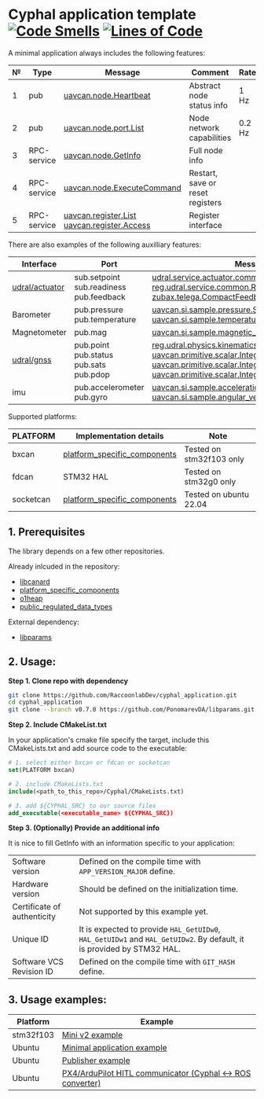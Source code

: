 # Cyphal application template [![Code Smells](https://sonarcloud.io/api/project_badges/measure?project=RaccoonlabDev_libcanard_stm32_cyphal&metric=code_smells)](https://sonarcloud.io/summary/new_code?id=RaccoonlabDev_libcanard_stm32_cyphal) [![Lines of Code](https://sonarcloud.io/api/project_badges/measure?project=RaccoonlabDev_libcanard_stm32_cyphal&metric=ncloc)](https://sonarcloud.io/summary/new_code?id=RaccoonlabDev_libcanard_stm32_cyphal)

A minimal application always includes the following features:

| № | Type      | Message  | Comment | Rate |
| - | --------- | -------- | ------- | ---- |
| 1 | pub | [uavcan.node.Heartbeat](https://github.com/OpenCyphal/public_regulated_data_types/blob/master/uavcan/node/7509.Heartbeat.1.0.dsdl) | Abstract node status info | 1 Hz |
| 2 | pub | [uavcan.node.port.List](https://github.com/OpenCyphal/public_regulated_data_types/blob/master/uavcan/node/port/7510.List.0.1.dsdl) | Node network capabilities | 0.2 Hz |
| 3 | RPC-service | [uavcan.node.GetInfo](https://github.com/OpenCyphal/public_regulated_data_types/blob/master/uavcan/node/430.GetInfo.1.0.dsdl) | Full node info | |
| 4 | RPC-service | [uavcan.node.ExecuteCommand](https://github.com/OpenCyphal/public_regulated_data_types/blob/master/uavcan/node/435.ExecuteCommand.1.0.dsdl) | Restart, save or reset registers |
| 5 | RPC-service | [uavcan.register.List](https://github.com/OpenCyphal/public_regulated_data_types/blob/master/uavcan/register/385.List.1.0.dsdl) </br> [uavcan.register.Access](https://github.com/OpenCyphal/public_regulated_data_types/blob/master/uavcan/register/384.Access.1.0.dsdl) | Register interface |

There are also examples of the following auxilliary features:

| Interface | Port | Message |
| --------- | ---- | ------- |
| [udral/actuator](https://github.com/OpenCyphal/public_regulated_data_types/tree/master/reg/udral/service/actuator) | sub.setpoint </br> sub.readiness </br> pub.feedback | [udral.service.actuator.common.sp.Vector31](https://github.com/OpenCyphal/public_regulated_data_types/blob/master/reg/udral/service/actuator/common/sp/Vector31.0.1.dsdl) </br> [reg.udral.service.common.Readiness](https://github.com/OpenCyphal/public_regulated_data_types/blob/master/reg/udral/service/common/Readiness.0.1.dsdl) </br> [zubax.telega.CompactFeedback](https://github.com/Zubax/zubax_dsdl/blob/master/zubax/telega/CompactFeedback.1.0.dsdl) |
| Barometer | pub.pressure </br> pub.temperature | [uavcan.si.sample.pressure.Scalar](https://github.com/OpenCyphal/public_regulated_data_types/blob/master/uavcan/si/sample/pressure/Scalar.1.0.dsdl) </br> [uavcan.si.sample.temperature.Scalar](https://github.com/OpenCyphal/public_regulated_data_types/blob/master/uavcan/si/sample/temperature/Scalar.1.0.dsdl) |
| Magnetometer | pub.mag | [uavcan.si.sample.magnetic_field_strength.Vector3](https://github.com/OpenCyphal/public_regulated_data_types/blob/master/uavcan/si/sample/magnetic_field_strength/Vector3.1.0.dsdl) |
| [udral/gnss](https://nunaweb.opencyphal.org/api/storage/docs/docs/reg/index.html#reg_drone_service_gnss) | pub.point </br> pub.status </br> pub.sats </br> pub.pdop | [reg.udral.physics.kinematics.geodetic.PointStateVarTs](https://github.com/OpenCyphal/public_regulated_data_types/blob/master/reg/udral/physics/kinematics/geodetic/PointStateVarTs.0.1.dsdl) </br> [uavcan.primitive.scalar.Integer16](https://github.com/OpenCyphal/public_regulated_data_types/blob/master/uavcan/primitive/scalar/Integer16.1.0.dsdl) </br> [uavcan.primitive.scalar.Integer16](https://github.com/OpenCyphal/public_regulated_data_types/blob/master/uavcan/primitive/scalar/Integer16.1.0.dsdl) </br> [uavcan.primitive.scalar.Integer16](https://github.com/OpenCyphal/public_regulated_data_types/blob/master/uavcan/primitive/scalar/Integer16.1.0.dsdl) |
| imu | pub.accelerometer </br> pub.gyro | [uavcan.si.sample.acceleration.Vector3](https://github.com/OpenCyphal/public_regulated_data_types/blob/master/uavcan/si/sample/acceleration/Vector3.1.0.dsdl) </br> [uavcan.si.sample.angular_velocity.Vector3](https://github.com/OpenCyphal/public_regulated_data_types/blob/master/uavcan/si/sample/angular_velocity/Vector3.1.0.dsdl) |

Supported platforms:

| PLATFORM | Implementation details | Note |
| -------- | ---------------------- | ---- |
| bxcan | [platform_specific_components](https://github.com/OpenCyphal-Garage/platform_specific_components/tree/master/stm32/libcanard/bxcan) | Tested on stm32f103 only |
| fdcan | STM32 HAL | Tested on stm32g0 only |
| socketcan | [platform_specific_components](https://github.com/OpenCyphal-Garage/platform_specific_components/tree/master/socketcan/libcanard) | Tested on ubuntu 22.04 |

## 1. Prerequisites

The library depends on a few other repositories.

Already inlcuded in the repository:
- [libcanard](https://github.com/OpenCyphal/libcanard)
- [platform_specific_components](https://github.com/OpenCyphal-Garage/platform_specific_components)
- [o1heap](https://github.com/pavel-kirienko/o1heap)
- [public_regulated_data_types](https://github.com/OpenCyphal/public_regulated_data_types)

External dependency:
- [libparams](https://github.com/PonomarevDA/libparams/tree/main/libparams)

## 2. Usage:

**Step 1. Clone repo with dependency**

```bash
git clone https://github.com/RaccoonlabDev/cyphal_application.git
cd cyphal_application
git clone --branch v0.7.0 https://github.com/PonomarevDA/libparams.git Libs/libparams
```

**Step 2. Include CMakeList.txt**

In your application's cmake file specify the target, include this CMakeLists.txt and add source code to the executable:

```cmake
# 1. select either bxcan or fdcan or socketcan
set(PLATFORM bxcan)

# 2. include CMakeLists.txt
include(<path_to_this_repo>/Cyphal/CMakeLists.txt)

# 3. add ${CYPHAL_SRC} to our source files
add_executable(<executable_name> ${CYPHAL_SRC})
```

**Step 3. (Optionally) Provide an additional info**

It is nice to fill GetInfo with an information specific to your application:

|||
|-|-|
| Software version | Defined on the compile time with `APP_VERSION_MAJOR` define. |
| Hardware version | Should be defined on the initialization time. |
| Certificate of authenticity | Not supported by this example yet. |
| Unique ID | It is expected to provide `HAL_GetUIDw0`, `HAL_GetUIDw1` and `HAL_GetUIDw2`. By default, it is provided by STM32 HAL. |
| Software VCS Revision ID | Defined on the compile time with `GIT_HASH` define. |

## 3. Usage examples:

| Platform  | Example |
| --------- | ------- |
| stm32f103 | [Mini v2 example](https://github.com/RaccoonlabDev/mini_v2_node) |
| Ubuntu    | [Minimal application example](examples/ubuntu_minimal) |
| Ubuntu    | [Publisher example](examples/ubuntu_publisher_example) |
| Ubuntu    | [PX4/ArduPilot HITL communicator (Cyphal <-> ROS converter)](https://github.com/RaccoonlabDev/cyphal_communicator) |
